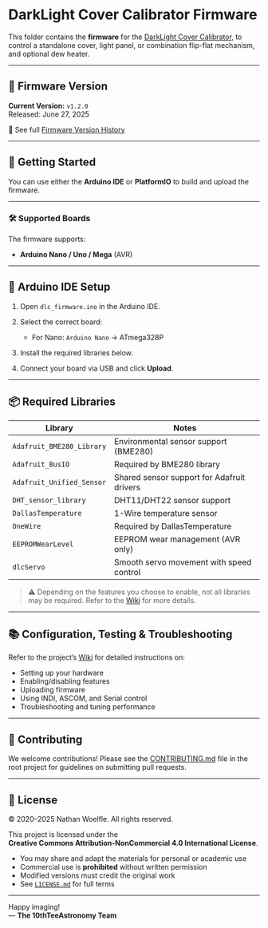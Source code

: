 # DarkLight Cover Calibrator Firmware

This folder contains the **firmware** for the [DarkLight Cover Calibrator](https://github.com/10thTeeAstronomy/DarkLight_CoverCalibrator), to control a standalone cover, light panel, or combination flip-flat mechanism, and optional dew heater.

---

## 🔖 Firmware Version

**Current Version:** `v1.2.0`  
Released: June 27, 2025

📄 See full [Firmware Version History](https://github.com/10thTeeAstronomy/DarkLight_CoverCalibrator/wiki/Firmware-Version-History)

---

## 🚀 Getting Started

You can use either the **Arduino IDE** or **PlatformIO** to build and upload the firmware.

---

### 🛠 Supported Boards

The firmware supports:
- **Arduino Nano / Uno / Mega** (AVR)

---

## 🧰 Arduino IDE Setup

1. Open `dlc_firmware.ino` in the Arduino IDE.

2. Select the correct board:
   - For Nano: `Arduino Nano` → ATmega328P

3. Install the required libraries below.

4. Connect your board via USB and click **Upload**.

---

## 📦 Required Libraries

| Library                  | Notes                                       |
|--------------------------|---------------------------------------------|
| `Adafruit_BME280_Library`  | Environmental sensor support (BME280)       |
| `Adafruit_BusIO`           | Required by BME280 library                  |
| `Adafruit_Unified_Sensor`  | Shared sensor support for Adafruit drivers |
| `DHT_sensor_library`       | DHT11/DHT22 sensor support                  |
| `DallasTemperature`        | 1-Wire temperature sensor                   |
| `OneWire`                  | Required by DallasTemperature               |
| `EEPROMWearLevel`          | EEPROM wear management (AVR only)           |
| `dlcServo`                 | Smooth servo movement with speed control    |

> ⚠️ Depending on the features you choose to enable, not all libraries may be required.  Refer to the [Wiki](https://github.com/10thTeeAstronomy/DarkLight_CoverCalibrator/wiki) for more details.

---

## 📚 Configuration, Testing & Troubleshooting

Refer to the project’s [Wiki](https://github.com/10thTeeAstronomy/DarkLight_CoverCalibrator/wiki) for detailed instructions on:

- Setting up your hardware
- Enabling/disabling features
- Uploading firmware
- Using INDI, ASCOM, and Serial control
- Troubleshooting and tuning performance

---

## 🤝 Contributing

We welcome contributions! Please see the [CONTRIBUTING.md](../.github/CONTRIBUTING.md) file in the root project for guidelines on submitting pull requests.

---

## 📜 License

© 2020–2025 Nathan Woelfle. All rights reserved.

This project is licensed under the  
**Creative Commons Attribution-NonCommercial 4.0 International License**.

- You may share and adapt the materials for personal or academic use  
- Commercial use is **prohibited** without written permission  
- Modified versions must credit the original work  
- See [`LICENSE.md`](../LICENSE.md) for full terms

---

Happy imaging!  
— **The 10thTeeAstronomy Team**
